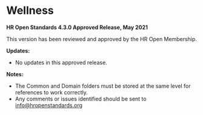 # Wellness
**HR Open Standards 4.3.0 Approved Release, May 2021**   

This version has been reviewed and approved by the HR Open Membership. 

**Updates:**
- No updates in this approved release. 

**Notes:**
- The Common and Domain folders must be stored at the same level for references to work correctly.
- Any comments or issues identified should be sent to info@hropenstandards.org
